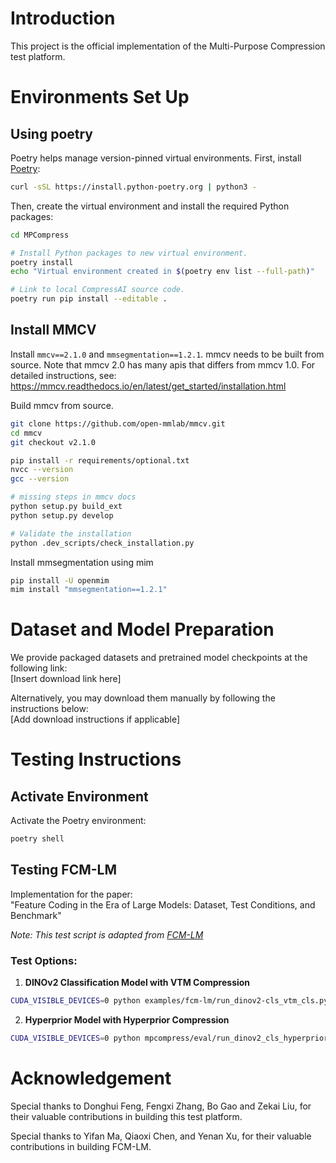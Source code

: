 # Introduction

This project is the official implementation of the Multi-Purpose Compression test platform.


# Environments Set Up

## Using poetry
Poetry helps manage version-pinned virtual environments. First, install [Poetry](https://python-poetry.org/docs/#installation):

```sh
curl -sSL https://install.python-poetry.org | python3 -
```

Then, create the virtual environment and install the required Python packages:

```sh
cd MPCompress

# Install Python packages to new virtual environment.
poetry install
echo "Virtual environment created in $(poetry env list --full-path)"

# Link to local CompressAI source code.
poetry run pip install --editable .

```

## Install MMCV

Install `mmcv==2.1.0` and `mmsegmentation==1.2.1`. mmcv needs to be built from source. Note that mmcv 2.0 has many apis that differs from mmcv 1.0. For detailed instructions, see: https://mmcv.readthedocs.io/en/latest/get_started/installation.html

Build mmcv from source.
```sh
git clone https://github.com/open-mmlab/mmcv.git
cd mmcv
git checkout v2.1.0

pip install -r requirements/optional.txt
nvcc --version
gcc --version

# missing steps in mmcv docs
python setup.py build_ext
python setup.py develop

# Validate the installation
python .dev_scripts/check_installation.py
```

Install mmsegmentation using mim
```sh
pip install -U openmim
mim install "mmsegmentation==1.2.1"
```


# Dataset and Model Preparation

We provide packaged datasets and pretrained model checkpoints at the following link:  
[Insert download link here]

Alternatively, you may download them manually by following the instructions below:  
[Add download instructions if applicable]


# Testing Instructions

## Activate Environment
Activate the Poetry environment:
```sh
poetry shell
```

## Testing FCM-LM

Implementation for the paper:  
"Feature Coding in the Era of Large Models: Dataset, Test Conditions, and Benchmark"

*Note: This test script is adapted from [FCM-LM](https://github.com/chansongoal/FCM-LM)*

### Test Options:

1. **DINOv2 Classification Model with VTM Compression**
```sh
CUDA_VISIBLE_DEVICES=0 python examples/fcm-lm/run_dinov2-cls_vtm_cls.py
```

2. **Hyperprior Model with Hyperprior Compression**
```sh
CUDA_VISIBLE_DEVICES=0 python mpcompress/eval/run_dinov2_cls_hyperprior.py
```




# Acknowledgement

Special thanks to Donghui Feng, Fengxi Zhang, Bo Gao and Zekai Liu, for their valuable contributions in building this test platform.

Special thanks to Yifan Ma, Qiaoxi Chen, and Yenan Xu, for their valuable contributions in building FCM-LM.